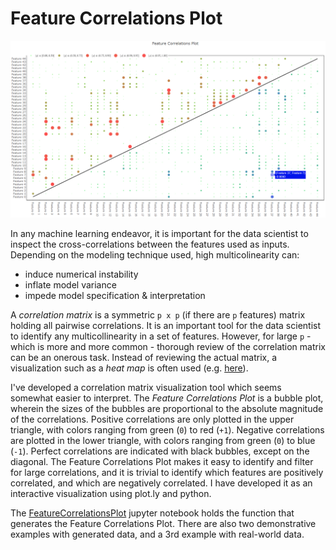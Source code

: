 # Feature Correlations Plot
![Sample Feature Correlations Plot](feature_correlations.png "Sample Feature Correlations Plot")


In any machine learning endeavor, it is important for the data scientist to inspect the cross-correlations between the features used as inputs. Depending on the modeling technique used, high multicolinearity can:

- induce numerical instability
- inflate model variance
- impede model specification & interpretation

A *correlation matrix* is a symmetric `p x p` (if there are `p` features) matrix holding all pairwise correlations. It is an important tool for the data scientist to identify any multicollinearity in a set of features. However, for large `p` - which is more and more common - thorough review of the correlation matrix can be an onerous task. Instead of reviewing the actual matrix, a visualization such as a *heat map* is often used (e.g. [here](http://www.sthda.com/english/wiki/ggplot2-quick-correlation-matrix-heatmap-r-software-and-data-visualization)).

I've developed a correlation matrix visualization tool which seems somewhat easier to interpret. The *Feature Correlations Plot* is a  bubble plot, wherein the sizes of the bubbles are proportional to the absolute magnitude of the correlations. Positive correlations are only plotted in the upper triangle, with colors ranging from green (`0`) to red (`+1`). Negative correlations are plotted in the lower triangle, with colors ranging from green (`0`) to blue (`-1`). Perfect correlations are indicated with black bubbles, except on the diagonal. The Feature Correlations Plot makes it easy to identify and filter for large correlations, and it is trivial to identify which features are positively correlated, and which are negatively correlated. I have developed it as an interactive visualization using plot.ly and python.

The [FeatureCorrelationsPlot](FeatureCorrelationsPlot.ipynb) jupyter notebook holds the function that generates the Feature Correlations Plot. There are also two demonstrative examples with generated data, and a 3rd example with real-world data.
